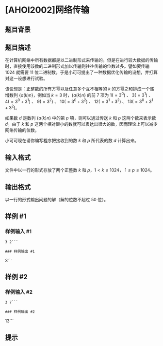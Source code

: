 # [AHOI2002]网络传输

## 题目背景



## 题目描述

在计算机网络中所有数据都是以二进制形式来传输的。但是在进行较大数据的传输时，直接使用该数的二进制形式加以传输则往往传输的位数过多。譬如要传输 $1024$ 就需要 $11$ 位二进制数。于是小可可提出了一种数据优化传输的设想，并打算对这一设想进行试验。

该设想是：正整数的所有方幂以及任意多个互不相等的 $k$ 的方幂之和排成一个递增数列 $\{a(k)n\}$，例如当 $k=3$ 时，$\{a(k)n\}$ 的前 $7$ 项为 $1(=3^0)$ 、 $3(=3^1)$ 、 $4(=3^0+3^1)$ 、 $9(=3^2)$ 、 $10(=3^0+3^2)$ 、 $12(=3^1+3^2)$ 、 $13(=3^0+3^1+3^2)$。

如果数 $d$ 是数列 $\{a(k)n\}$ 中的第 $p$ 项，则可以通过传送 $k$ 和 $p$ 这两个数来表示数 $d$。由于 $k$ 和 $p$ 这两个相对很小的数就可以表达出很大的数，因而理论上可以减少网络传输的位数。

小可可现在请你编写程序把接收到的数 $k$ 和 $p$ 所代表的数 $d$ 计算出来。

## 输入格式

文件中以一行的形式存放了两个正整数 $k$ 和 $p$，$1<k \le 1024$，
$1 \le p \le 1024$。

## 输出格式

以一行的形式输出问题的解（解的位数不超过 $50$ 位）。

## 样例 #1

### 样例输入 #1
```
3 2```

### 样例输出 #1

```
3```

## 样例 #2

### 样例输入 #2
```
3 7```

### 样例输出 #2

```
13```

## 提示


